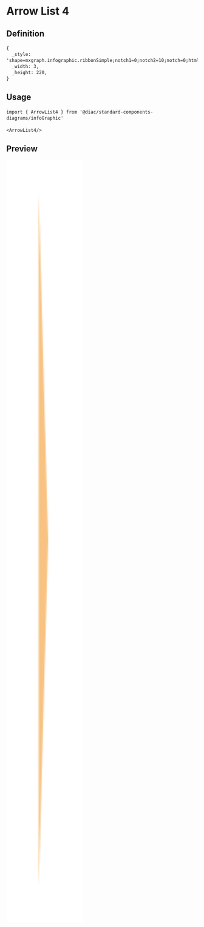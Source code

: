 # Arrow List 4

## Definition

```
{
  _style: 'shape=mxgraph.infographic.ribbonSimple;notch1=0;notch2=10;notch=0;html=1;whiteSpace=wrap;fillColor=#F8C382;strokeColor=none;shadow=0;fontSize=17;fontColor=#FFFFFF;align=left;spacingLeft=10;fontStyle=1;',
  _width: 3,
  _height: 220,
}
```

## Usage

```
import { ArrowList4 } from '@diac/standard-components-diagrams/infoGraphic'

<ArrowList4/>
```

## Preview

<img src="./arrow-list-4.png" width="200"/>
